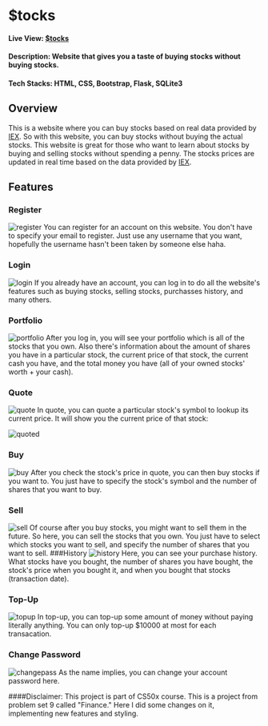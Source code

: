 # $tocks
#### Live View: [$tocks](https://stoks.herokuapp.com/)
#### Description: Website that gives you a taste of buying stocks without buying stocks.
#### Tech Stacks: HTML, CSS, Bootstrap, Flask, SQLite3
## Overview
This is a website where you can buy stocks based on real data provided by [IEX](https://iexcloud.io/). So with this website, you can buy stocks without buying the actual stocks. This website is great for those who want to learn about stocks by buying and selling stocks without spending a penny. The stocks prices are updated in real time based on the data provided by [IEX](https://iexcloud.io/).

## Features
### Register
![register](https://user-images.githubusercontent.com/93187436/179388620-53c52c67-f95b-48c7-a58a-d96377dce019.JPG)
You can register for an account on this website. You don't have to specify your email to register. Just use any username that you want, hopefully the username hasn't been taken by someone else haha.
### Login
![login](https://user-images.githubusercontent.com/93187436/179388608-6593a5a2-e91e-4c55-9f03-0ecee2717ee4.JPG)
If you already have an account, you can log in to do all the website's features such as buying stocks, selling stocks, purchasses history, and many others.
### Portfolio
![portfolio](https://user-images.githubusercontent.com/93187436/179388704-31f75a24-c537-4a59-95b1-81752de20897.JPG)
After you log in, you will see your portfolio which is all of the stocks that you own. Also there's information about the amount of shares you have in a particular stock, the current price of that stock, the current cash you have, and the total money you have (all of your owned stocks' worth + your cash).
### Quote
![quote](https://user-images.githubusercontent.com/93187436/179388816-140cf23f-2508-4257-b864-4dff99c71c0d.JPG)
In quote, you can quote a particular stock's symbol to lookup its current price. It will show you the current price of that stock:

![quoted](https://user-images.githubusercontent.com/93187436/179388864-ac4e8774-489c-4cfc-8868-13c68e14f214.JPG)
### Buy
![buy](https://user-images.githubusercontent.com/93187436/179388883-3b0888e1-30a9-4168-9e8c-17dfaeae4595.JPG)
After you check the stock's price in quote, you can then buy stocks if you want to. You just have to specify the stock's symbol and the number of shares that you want to buy.
### Sell
![sell](https://user-images.githubusercontent.com/93187436/179388960-a53b8642-657b-4158-92a0-cbb7d70a502a.JPG)
Of course after you buy stocks, you might want to sell them in the future. So here, you can sell the stocks that you own. You just have to select which stocks you want to sell, and specify the number of shares that you want to sell.
###History
![history](https://user-images.githubusercontent.com/93187436/179390373-f05fe834-4c4a-4cc2-bb2a-087facb435f9.JPG)
Here, you can see your purchase history. What stocks have you bought, the number of shares you have bought, the stock's price when you bought it, and when you bought that stocks (transaction date).
### Top-Up
![topup](https://user-images.githubusercontent.com/93187436/179389100-2a213671-6d68-4481-b762-0eb4520422df.JPG)
In top-up, you can top-up some amount of money without paying literally anything. You can only top-up $10000 at most for each transacation.
### Change Password
![changepass](https://user-images.githubusercontent.com/93187436/179389254-4f38ddc4-bac6-491b-a0dd-ece84e6e10ee.JPG)
As the name implies, you can change your account password here.

####Disclaimer: This project is part of CS50x course. This is a project from problem set 9 called "Finance." Here I did some changes on it, implementing new features and styling.
